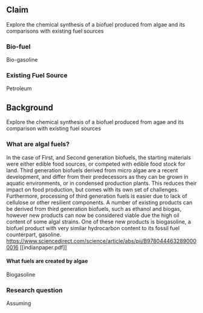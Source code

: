 ## Claim
Explore the chemical synthesis of a biofuel produced from algae and its comparisons with existing fuel sources

### Bio-fuel
Bio-gasoline


### Existing Fuel Source
Petroleum



## Background
Explore the chemical synthesis of a biofuel produced from agae and its comparison with existing fuel sources

### What are algal fuels?
In the case of First, and Second generation biofuels, the starting materials were either edible food sources, or competed with edible food stock for land. Third generation biofuels derived from micro algae are a recent development, and differ from their predecessors as they can be grown in aquatic environments, or in condensed production plants. This reduces their impact on food production, but comes with its own set of challenges. Furthermore, processing of third generation fuels is easier due to lack of cellulose or other resilient components. A number of existing products can be derived from third generation biofuels, such as ethanol and biogas, however new products can now be considered viable due the high oil content of some algal strains. One of these new products is biogasoline, a biofuel product with very similar hydrocarbon content to its fossil fuel counterpart, gasoline. 
https://www.sciencedirect.com/science/article/abs/pii/B9780444632890000016
[[indianpaper.pdf]]



#### What fuels are created by algae
Biogasoline

### Research question
Assuming 
